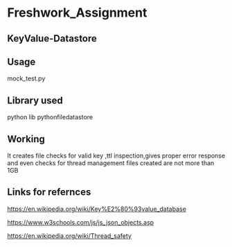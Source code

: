 # Freshwork_Assignment

## KeyValue-Datastore

## Usage
mock_test.py


## Library used
python lib pythonfiledatastore

## Working
It creates file checks for valid key ,ttl inspection,gives proper error response and even checks for thread management files created are not more than 1GB

## Links for refernces
https://en.wikipedia.org/wiki/Key%E2%80%93value_database

https://www.w3schools.com/js/js_json_objects.asp

https://en.wikipedia.org/wiki/Thread_safety